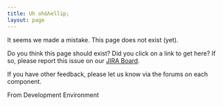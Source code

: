 ```yaml
---
title: Uh oh&hellip;
layout: page
---
```

It seems we made a mistake. This page does not exist (yet).

Do you think this page should exist? Did you click on a link to get here? If so,
please report this issue on our [JIRA Board](http://jira-nam.lmera.ericsson.se/browse/CIS/?selectedTab=com.atlassian.jira.jira-projects-plugin:issues-panel).

If you have other feedback, please let us know via the forums on each component.

From Development Environment
